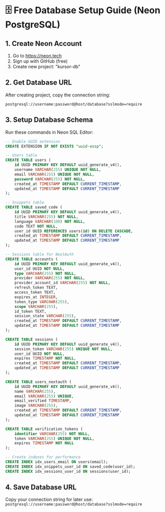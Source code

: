 # 🗄️ Free Database Setup Guide (Neon PostgreSQL)

## 1. Create Neon Account

1. Go to https://neon.tech
2. Sign up with GitHub (free)
3. Create new project: "kursor-db"

## 2. Get Database URL

After creating project, copy the connection string:

```
postgresql://username:password@host/database?sslmode=require
```

## 3. Setup Database Schema

Run these commands in Neon SQL Editor:

```sql
-- Enable UUID extension
CREATE EXTENSION IF NOT EXISTS "uuid-ossp";

-- Users table
CREATE TABLE users (
    id UUID PRIMARY KEY DEFAULT uuid_generate_v4(),
    username VARCHAR(255) UNIQUE NOT NULL,
    email VARCHAR(255) UNIQUE NOT NULL,
    password VARCHAR(255) NOT NULL,
    created_at TIMESTAMP DEFAULT CURRENT_TIMESTAMP,
    updated_at TIMESTAMP DEFAULT CURRENT_TIMESTAMP
);

-- Snippets table
CREATE TABLE saved_code (
    id UUID PRIMARY KEY DEFAULT uuid_generate_v4(),
    title VARCHAR(255) NOT NULL,
    language VARCHAR(100) NOT NULL,
    code TEXT NOT NULL,
    user_id UUID REFERENCES users(id) ON DELETE CASCADE,
    created_at TIMESTAMP DEFAULT CURRENT_TIMESTAMP,
    updated_at TIMESTAMP DEFAULT CURRENT_TIMESTAMP
);

-- Sessions table for NextAuth
CREATE TABLE accounts (
    id UUID PRIMARY KEY DEFAULT uuid_generate_v4(),
    user_id UUID NOT NULL,
    type VARCHAR(255) NOT NULL,
    provider VARCHAR(255) NOT NULL,
    provider_account_id VARCHAR(255) NOT NULL,
    refresh_token TEXT,
    access_token TEXT,
    expires_at INTEGER,
    token_type VARCHAR(255),
    scope VARCHAR(255),
    id_token TEXT,
    session_state VARCHAR(255),
    created_at TIMESTAMP DEFAULT CURRENT_TIMESTAMP,
    updated_at TIMESTAMP DEFAULT CURRENT_TIMESTAMP
);

CREATE TABLE sessions (
    id UUID PRIMARY KEY DEFAULT uuid_generate_v4(),
    session_token VARCHAR(255) UNIQUE NOT NULL,
    user_id UUID NOT NULL,
    expires TIMESTAMP NOT NULL,
    created_at TIMESTAMP DEFAULT CURRENT_TIMESTAMP,
    updated_at TIMESTAMP DEFAULT CURRENT_TIMESTAMP
);

CREATE TABLE users_nextauth (
    id UUID PRIMARY KEY DEFAULT uuid_generate_v4(),
    name VARCHAR(255),
    email VARCHAR(255) UNIQUE,
    email_verified TIMESTAMP,
    image VARCHAR(255),
    created_at TIMESTAMP DEFAULT CURRENT_TIMESTAMP,
    updated_at TIMESTAMP DEFAULT CURRENT_TIMESTAMP
);

CREATE TABLE verification_tokens (
    identifier VARCHAR(255) NOT NULL,
    token VARCHAR(255) UNIQUE NOT NULL,
    expires TIMESTAMP NOT NULL
);

-- Create indexes for performance
CREATE INDEX idx_users_email ON users(email);
CREATE INDEX idx_snippets_user_id ON saved_code(user_id);
CREATE INDEX idx_sessions_user_id ON sessions(user_id);
```

## 4. Save Database URL

Copy your connection string for later use:
`postgresql://username:password@host/database?sslmode=require`
